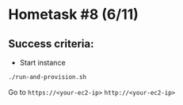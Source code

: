 Hometask #8 (6/11)
==================


Success criteria:
------------------
- Start instance
```bash
./run-and-provision.sh
```
Go to `https://<your-ec2-ip>` `http://<your-ec2-ip>`
